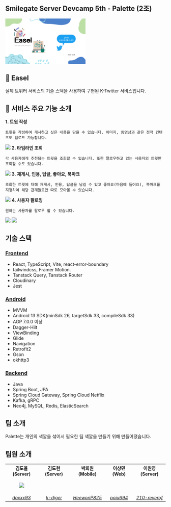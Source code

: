 ## Smilegate Server Devcamp 5th - Palette (2조)

<p ><img src="resources/banner.png" width="50%" /></p>

## 🎨 Easel

실제 트위터 서비스의 기술 스택을 사용하여 구현된 K-Twitter 서비스입니다.

## 🚀 서비스 주요 기능 소개

**1. 트윗 작성**

    트윗을 작성하여 게시하고 싶은 내용을 담을 수 있습니다. 이미지, 동영상과 같은 정적 컨텐츠도 업로드 가능합니다.

![](public/readme/recruiting-process.png)
**2. 타임라인 조회**

    각 사용자에게 추천되는 트윗을 조회할 수 있습니다. 또한 팔로우하고 있는 사용자의 트윗만 조회할 수도 있습니다.

![](public/readme/recruit-announcement.png)
**3. 재게시, 인용, 답글, 좋아요, 북마크**

    조회한 트윗에 대해 재게시, 인용, 답글을 남길 수 있고 좋아요(마음에 들어요), 북마크를 지정하여 해당 관계들로만 따로 모아볼 수 있습니다.

![](public/readme/faq.png)
**4. 사용자 팔로잉**

    원하는 사용자를 팔로우 할 수 있습니다.

![](public/readme/application1.png)
![](public/readme/application2.png)

## 기술 스택

### [Frontend](https://github.com/sgdevcamp2023/palette/tree/main/src/web)

- React, TypeScript, Vite, react-error-boundary
- tailwindcss, Framer Motion.
- Tanstack Query, Tanstack Router
- Cloudinary
- Jest

### [Android](https://github.com/sgdevcamp2023/palette/tree/main/src/mobile)

- MVVM
- Android 13 SDK(minSdk 26, targetSdk 33, compileSdk 33)
- AGP 7.0.0 이상
- Dagger-Hilt
- ViewBinding
- Glide
- Navigation
- Retrofit2
- Gson
- okhttp3

### [Backend](https://github.com/sgdevcamp2023/palette/tree/main/src)

- Java
- Spring Boot, JPA
- Spring Cloud Gateway, Spring Cloud Netflix
- Kafka, gRPC
- Neo4j, MySQL, Redis, ElasticSearch

## 팀 소개

Palette는 개인의 색깔을 섞어서 필요한 팀 색깔을 만들기 위해 만들어졌습니다.

## 팀원 소개

<table>
    <tr align="center">
        <td><B>김도율(Server)</B></td>
        <td><B>김도현(Server)</B></td>
        <td><B>박희원(Mobile)</B></td>
        <td><B>이상민(Web)</B></td>
        <td><B>이원영(Server)</B></td>
    </tr>
    <tr align="center">
        <td>
            <p><img src="https://github.com/doxxx93.png" width="70%"/></p>
        </td>
        <td>
            <p><img src="https://github.com/k-diger.png" width="70%" alt=""/></p>
        </td>
        <td>
            <p><img src="https://github.com/HeewonP825.png" width="70%" alt=""/></p>
        </td>
        <td>
            <p><img src="https://github.com/poiu694.png" width="70%" alt=""/></p>
        </td>
        <td>
            <p><img src="https://github.com/210-reverof.png" width="70%" alt=""/></p>
        </td>
    </tr>
    <tr align="center">
        <td>
            <a href="https://github.com/doxxx93"><I>doxxx93</I></a>
        </td>
        <td>
            <a href="https://github.com/k-diger"><I>k-diger</I></a>
        </td>
        <td>
            <a href="https://github.com/HeewonP825"><I>HeewonP825</I></a>
        </td>
        <td>
            <a href="https://github.com/poiu694"><I>poiu694</I></a>
        </td>
        <td>
            <a href="https://github.com/210-reverof"><I>210-reverof</I></a>
        </td>
    </tr>
</table>

